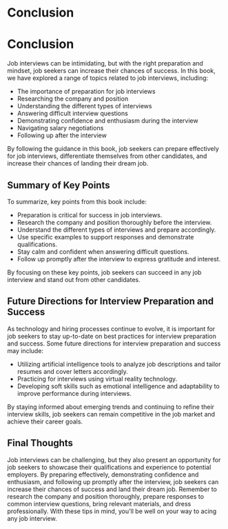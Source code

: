 # Conclusion

Conclusion
==========

Job interviews can be intimidating, but with the right preparation and mindset, job seekers can increase their chances of success. In this book, we have explored a range of topics related to job interviews, including:

* The importance of preparation for job interviews
* Researching the company and position
* Understanding the different types of interviews
* Answering difficult interview questions
* Demonstrating confidence and enthusiasm during the interview
* Navigating salary negotiations
* Following up after the interview

By following the guidance in this book, job seekers can prepare effectively for job interviews, differentiate themselves from other candidates, and increase their chances of landing their dream job.

Summary of Key Points
---------------------

To summarize, key points from this book include:

* Preparation is critical for success in job interviews.
* Research the company and position thoroughly before the interview.
* Understand the different types of interviews and prepare accordingly.
* Use specific examples to support responses and demonstrate qualifications.
* Stay calm and confident when answering difficult questions.
* Follow up promptly after the interview to express gratitude and interest.

By focusing on these key points, job seekers can succeed in any job interview and stand out from other candidates.

Future Directions for Interview Preparation and Success
-------------------------------------------------------

As technology and hiring processes continue to evolve, it is important for job seekers to stay up-to-date on best practices for interview preparation and success. Some future directions for interview preparation and success may include:

* Utilizing artificial intelligence tools to analyze job descriptions and tailor resumes and cover letters accordingly.
* Practicing for interviews using virtual reality technology.
* Developing soft skills such as emotional intelligence and adaptability to improve performance during interviews.

By staying informed about emerging trends and continuing to refine their interview skills, job seekers can remain competitive in the job market and achieve their career goals.

Final Thoughts
--------------

Job interviews can be challenging, but they also present an opportunity for job seekers to showcase their qualifications and experience to potential employers. By preparing effectively, demonstrating confidence and enthusiasm, and following up promptly after the interview, job seekers can increase their chances of success and land their dream job. Remember to research the company and position thoroughly, prepare responses to common interview questions, bring relevant materials, and dress professionally. With these tips in mind, you'll be well on your way to acing any job interview.